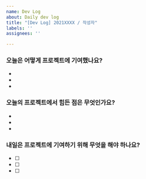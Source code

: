 ```yaml
---
name: Dev Log
about: Daily dev log
title: "[Dev Log] 2021XXXX / 작성자"
labels: ''
assignees: ''

---
```


### **오늘은 어떻게 프로젝트에 기여했나요?**

- 
-
-

### **오늘의 프로젝트에서 힘든 점은 무엇인가요?**

- 
-
-

### **내일은 프로젝트에 기여하기 위해 무엇을 해야 하나요?**

- [ ]
- [ ]
- [ ]
